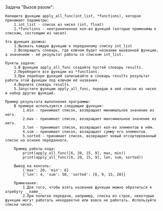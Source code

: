Задача "Вызов разом":

    Напишите функцию apply_all_func(int_list, *functions), которая принимает параметры:
        1.int_list - список из чисел (int, float)
        2.*functions - неограниченное кол-во функций (которые применимы к спискам, состоящим из чисел)

    Эта функция должна:
        1.Вызвать каждую функцию к переданному списку int_list
        2.Возвращать словарь, где ключом будет название вызванной функции, а значением - её результат работы со списком int_list.

    Пункты задачи:
        1.В функции apply_all_func создайте пустой словарь results.
        2.Переберите все функции из *functions.
        3.При переборе функций записывайте в словарь results результат работы этой функции под ключом её названия.
        4.Верните словарь results.
        5.Запустите функцию apply_all_func, передав в неё список из чисел и набор других функций.
    
    Пример результата выполнения программы:
        В примере используются следующие функции:
            1.min - принимает список, возвращает минимальное значение из него.
            2.max - принимает список, возвращает максимальное значение из него.
            3.len - принимает список, возвращает кол-во элементов в нём.
            4.sum - принимает список, возвращает сумму его элементов.
            5.sorted - принимает список, возвращает новый отсортированный список на основе переданного.

        Пример работы кода:
            print(apply_all_func([6, 20, 15, 9], max, min))
            print(apply_all_func([6, 20, 15, 9], len, sum, sorted))

        Вывод на консоль:
            {'max': 20, 'min': 6}
            {'len': 4, 'sum': 50, 'sorted': [6, 9, 15, 20]}

        Примечания:
            1.Для того, чтобы взять название функции можно обратиться к атрибуту __name__
            2.При попытке передачи, например, списка из строк, некоторые функции могут работать некорректно или вовсе не работать. Используйте списки чисел.
